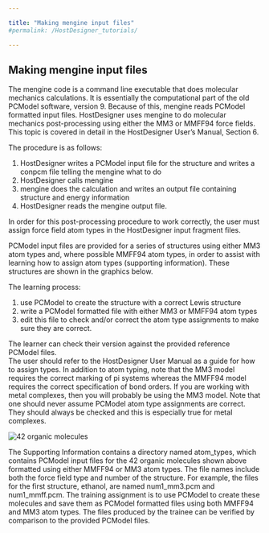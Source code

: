 ```yaml
---

title: "Making mengine input files"
#permalink: /HostDesigner_tutorials/

---
```


## Making mengine input files

The mengine code is a command line executable that does molecular mechanics calculations.
It is essentially the computational part of the old PCModel software, version 9.
Because of this, mengine reads PCModel formatted input files. 
HostDesigner uses mengine to do molecular mechanics post-processing using either the MM3 or MMFF94 force fields.
This topic is covered in detail in the HostDesigner User’s Manual, Section 6.

The procedure is as follows:  

1. HostDesigner writes a PCModel input file for the structure and writes a conpcm file telling the mengine what to do
2. HostDesigner calls mengine
3. mengine does the calculation and writes an output file containing structure and energy information
4. HostDesigner reads the mengine output file.  

In order for this post-processing procedure to work correctly, the user must assign force field atom types in the HostDesigner input fragment files.  

PCModel input files are provided for a series of structures using either MM3 atom types and, where possible MMFF94 atom types, in order to assist with learning how to assign atom types (supporting information). These structures are shown in the graphics below.  

The learning process:

1. use PCModel to create the structure with a correct Lewis structure
2. write a PCModel formatted file with either MM3 or MMFF94 atom types
3. edit this file to check and/or correct the atom type assignments to make sure they are correct.    

The learner can check their version against the provided reference PCModel files.  
The user should refer to the HostDesigner User Manual as a guide for how to assign types.
In addition to atom typing, note that the MM3 model requires the correct marking of pi systems 
whereas the MMFF94 model requires the correct specification of bond orders.
If you are working with metal complexes, then you will probably be using the MM3 model.
Note that one should never assume PCModel atom type assignments are correct.
They should always be checked and this is especially true for metal complexes.

![42 organic molecules](drmperez.github.io/HostDesigner_tutorials/images/42_organic_molecules.png "test")

The Supporting Information contains a directory named atom_types, which contains PCModel 
input files for the 42 organic molecules shown above formatted using either MMFF94 or MM3 atom types.
The file names include both the force field type and number of the structure.
For example, the files for the first structure, ethanol, are named num1_mm3.pcm and num1_mmff.pcm.
The training assignment is to use PCModel to create these molecules and save them as PCModel
formatted files using both MMFF94 and MM3 atom types.  The files produced by the trainee can
be verified by comparison to the provided PCModel files.

